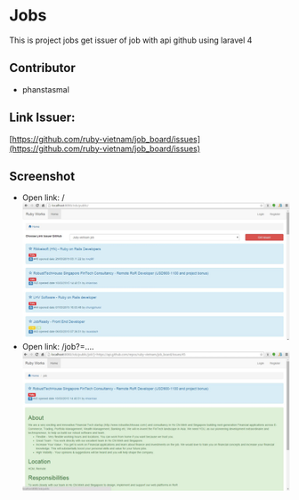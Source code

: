# Jobs
This is project jobs get issuer of job with api github using laravel 4  

## Contributor
- phanstasmal

## Link Issuer:
[https://github.com/ruby-vietnam/job_board/issues](https://github.com/ruby-vietnam/job_board/issues)  

## Screenshot
- Open link: /
![image](https://github.com/phanstasmal/Jobs/blob/master/public/app/screenshot/home.JPG)
- Open link: /job?=....
![image](https://github.com/phanstasmal/Jobs/blob/master/public/app/screenshot/job.JPG?)

